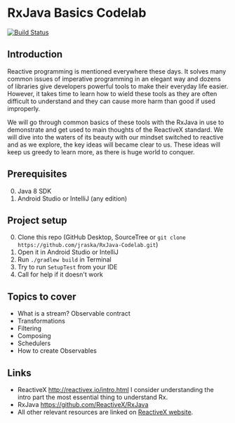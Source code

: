 # RxJava Basics Codelab

[![Build Status](https://travis-ci.org/jraska/RxJava-Codelab.svg?branch=master)](https://travis-ci.org/jraska/RxJava-Codelab)

## Introduction
Reactive programming is mentioned everywhere these days. It solves many common issues of imperative programming
in an elegant way and dozens of libraries give developers powerful tools to make their everyday life easier.
However, it takes time to learn how to wield these tools as they are often difficult to understand
and they can cause more harm than good if used improperly.

We will go through common basics of these tools with the RxJava in use
to demonstrate and get used to main thoughts of the ReactiveX standard.
We will dive into the waters of its beauty with our mindset switched
 to reactive and as we explore, the key ideas will became clear to
 us. These ideas will keep us greedy to learn more, as there is huge world to conquer.

## Prerequisites
 0. Java 8 SDK
 0. Android Studio or IntelliJ (any edition)


## Project setup
 0. Clone this repo (GitHub Desktop, SourceTree or `git clone https://github.com/jraska/RxJava-Codelab.git`)
 0. Open it in Android Studio or IntelliJ
 0. Run `./gradlew build` in Terminal
 0. Try to run `SetupTest` from your IDE
 0. Call for help if it doesn't work


## Topics to cover
 - What is a stream? Observable contract
 - Transformations
 - Filtering
 - Composing
 - Schedulers
 - How to create Observables

## Links
 - ReactiveX http://reactivex.io/intro.html I consider understanding the intro part the most essential thing to understand Rx.
 - RxJava https://github.com/ReactiveX/RxJava
 - All other relevant resources are linked on [ReactiveX website](http://reactivex.io/tutorials.html).
